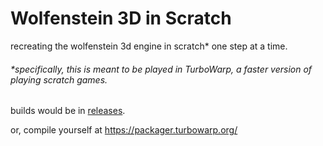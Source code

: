 # Wolfenstein 3D in Scratch
recreating the wolfenstein 3d engine in scratch* one step at a time.

###### *specifically, this is meant to be played in TurboWarp, a faster version of playing scratch games.

builds would be in [releases](https://github.com/nickplj12/wolf3d-scratch/releases).

or, compile yourself at https://packager.turbowarp.org/
